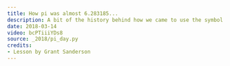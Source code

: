 ```yaml
---
title: How pi was almost 6.283185...
description: A bit of the history behind how we came to use the symbol "pi" to represent what it does today, and how Euler used it to refer to several different circle constants.
date: 2018-03-14
video: bcPTiiiYDs8
source: _2018/pi_day.py
credits:
- Lesson by Grant Sanderson
---
```

